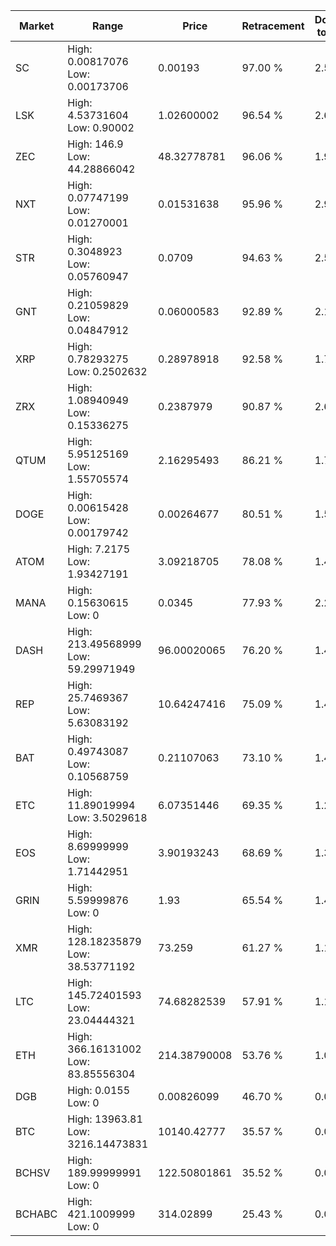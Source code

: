 | Market | Range | Price| Retracement | Doubles to 50% |
| --- | --- | --- | --- | --- |
| SC | High: 0.00817076<br />Low: 0.00173706 | 0.00193 | 97.00 % | 2.57 |
| LSK | High: 4.53731604<br />Low: 0.90002 | 1.02600002 | 96.54 % | 2.65 |
| ZEC | High: 146.9<br />Low: 44.28866042 | 48.32778781 | 96.06 % | 1.98 |
| NXT | High: 0.07747199<br />Low: 0.01270001 | 0.01531638 | 95.96 % | 2.94 |
| STR | High: 0.3048923<br />Low: 0.05760947 | 0.0709 | 94.63 % | 2.56 |
| GNT | High: 0.21059829<br />Low: 0.04847912 | 0.06000583 | 92.89 % | 2.16 |
| XRP | High: 0.78293275<br />Low: 0.2502632 | 0.28978918 | 92.58 % | 1.78 |
| ZRX | High: 1.08940949<br />Low: 0.15336275 | 0.2387979 | 90.87 % | 2.60 |
| QTUM | High: 5.95125169<br />Low: 1.55705574 | 2.16295493 | 86.21 % | 1.74 |
| DOGE | High: 0.00615428<br />Low: 0.00179742 | 0.00264677 | 80.51 % | 1.50 |
| ATOM | High: 7.2175<br />Low: 1.93427191 | 3.09218705 | 78.08 % | 1.48 |
| MANA | High: 0.15630615<br />Low: 0 | 0.0345 | 77.93 % | 2.27 |
| DASH | High: 213.49568999<br />Low: 59.29971949 | 96.00020065 | 76.20 % | 1.42 |
| REP | High: 25.7469367<br />Low: 5.63083192 | 10.64247416 | 75.09 % | 1.47 |
| BAT | High: 0.49743087<br />Low: 0.10568759 | 0.21107063 | 73.10 % | 1.43 |
| ETC | High: 11.89019994<br />Low: 3.5029618 | 6.07351446 | 69.35 % | 1.27 |
| EOS | High: 8.69999999<br />Low: 1.71442951 | 3.90193243 | 68.69 % | 1.33 |
| GRIN | High: 5.59999876<br />Low: 0 | 1.93 | 65.54 % | 1.45 |
| XMR | High: 128.18235879<br />Low: 38.53771192 | 73.259 | 61.27 % | 1.14 |
| LTC | High: 145.72401593<br />Low: 23.04444321 | 74.68282539 | 57.91 % | 1.13 |
| ETH | High: 366.16131002<br />Low: 83.85556304 | 214.38790008 | 53.76 % | 1.05 |
| DGB | High: 0.0155<br />Low: 0 | 0.00826099 | 46.70 % | 0.00 |
| BTC | High: 13963.81<br />Low: 3216.14473831 | 10140.42777 | 35.57 % | 0.00 |
| BCHSV | High: 189.99999991<br />Low: 0 | 122.50801861 | 35.52 % | 0.00 |
| BCHABC | High: 421.1009999<br />Low: 0 | 314.02899 | 25.43 % | 0.00 |
